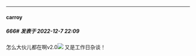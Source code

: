 

*****

####  carroy  
##### 666#       发表于 2022-12-7 22:09

怎么大伙儿都在啊v2.0<img src="https://static.saraba1st.com/image/smiley/face2017/067.png" referrerpolicy="no-referrer">
又是工作日杂谈！

